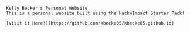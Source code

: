     Kelly Becker's Personal Website
    This is a personal website built using the Hack4Impact Starter Pack!
    
    [Visit it Here!](https://github.com/kbecke05/kbecke05.github.io)
